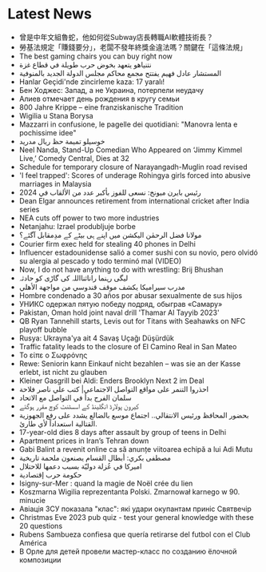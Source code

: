 # Latest News
-  曾是中年文組魯蛇，他如何從Subway店長轉職AI軟體技術長？
-  勞基法規定「賺錢要分」，老闆不發年終獎金違法嗎？關鍵在「這條法規」
-  The best gaming chairs you can buy right now
-  نتنياهو يتعهد بخوض حرب طويلة في قطاع غزة
-  المستشار عادل فهيم يفتتح مجمع محاكم مجلس الدولة الجديد بالمنوفية
-  Hanlar Geçidi'nde zincirleme kaza: 17 yaralı!
-  Бен Ходжес: Запад, а не Украина, потерпели неудачу
-  Алиев отмечает день рождения в кругу семьи
-  800 Jahre Krippe – eine franziskanische Tradition
-  Wigilia u Stana Borysa
-  Mazzarri in confusione, le pagelle dei quotidiani: "Manovra lenta e pochissime idee"
-  خوسيلو تميمة حظ ريال مدريد
-  Neel Nanda, Stand-Up Comedian Who Appeared on ‘Jimmy Kimmel Live,’ Comedy Central, Dies at 32
-  Schedule for temporary closure of Narayangadh-Muglin road revised
-  &#039;I feel trapped&#039;: Scores of underage Rohingya girls forced into abusive marriages in Malaysia
-  رئيس بايرن ميونخ: نسعى للفوز بأكبر عدد من الألقاب في 2024
-  Dean Elgar announces retirement from international cricket after India series
-  NEA cuts off power to two more industries
-  Netanjahu: Izrael produbljuje borbe
-  مولانا فضل الرحمٰن الیکشن میں اپنے ہی بیٹے کے مدِمقابل آگئے؟
-  Courier firm exec held for stealing 40 phones in Delhi
-  Influencer estadounidense salió a comer sushi con su novio, pero olvidó su alergia al pescado y todo terminó mal (VIDEO)
-  Now, I do not have anything to do with wrestling: Brij Bhushan
-  لیگی رہنما راناثنااللہ کی گاڑی کو حادثہ
-  مدرب سيراميكا يكشف موقف قندوسي من مواجهة الأهلي
-  Hombre condenado a 30 años por abusar sexualmente de sus hijos
-  УНИКС одержал пятую победу подряд, обыграв «Самару»
-  Pakistan, Oman hold joint naval drill 'Thamar Al Tayyib 2023'
-  QB Ryan Tannehill starts, Levis out for Titans with Seahawks on NFC playoff bubble
-  Rusya: Ukrayna'ya ait 4 Savaş Uçağı Düşürdük
-  Traffic fatality leads to the closure of El Camino Real in San Mateo
-  Το είπε ο Σωφρόνης
-  Rewe: Seniorin kann Einkauf nicht bezahlen – was sie an der Kasse erlebt, ist nicht zu glauben
-  Kleiner Gasgrill bei Aldi: Enders Brooklyn Next 2 im Deal
-  احذروا التنمر على مواقع التواصل الاجتماعي| كتب علي ناصر فلاحة
-  سلمان الفرج بدأ في التواصل مع الاتحاد
-  کیرون پولارڈ انگلینڈ کے اسسٹنٹ کوچ مقرر ہوگئے
-  بحضور المحافظ ورئيس الانتقالي.. اجتماع موسع بالضالع يشدد على رفع الجهوزية القتالية استعداداً لأي طارئ.
-  17-year-old dies 8 days after assault by group of teens in Delhi
-  Apartment prices in Iran’s Tehran down
-  Gabi Balint a revenit online ca să anunțe viitoarea echipă a lui Adi Mutu
-  مصطفى بكري: أبطال القسام يصنعون ملحمة تاريخية
-  اميركا في عُزلة دوليّة بسبب دعمها للاحتلال
-  حكومة حرب إقتصادية
-  Isigny-sur-Mer : quand la magie de Noël crée du lien
-  Koszmarna Wigilia reprezentanta Polski. Zmarnował karnego w 90. minucie
-  Авіація ЗСУ показала "клас": які удари окупантам приніс Святвечір
-  Christmas Eve 2023 pub quiz - test your general knowledge with these 20 questions
-  Rubens Sambueza confiesa que quería retirarse del futbol con el Club América
-  В Орле для детей провели мастер-класс по созданию ёлочной композиции
